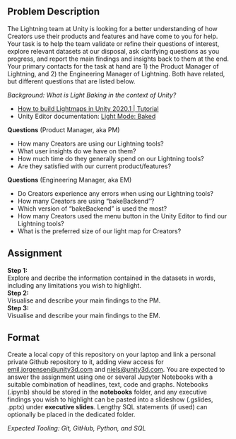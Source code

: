 ## Problem Description

The Lightning team at Unity is looking for a better understanding of how Creators use their products and features and have come to you for help. Your task is to help the team validate or refine their questions of interest, explore relevant datasets at our disposal, ask clarifying questions as you progress, and report the main findings and insights back to them at the end. Your primary contacts for the task at hand are 1) the Product Manager of Lightning, and 2) the Engineering Manager of Lightning. Both have related, but different questions that are listed below.

_Background:_
_What is Light Baking in the context of Unity?_

- [How to build Lightmaps in Unity 2020.1 | Tutorial](https://www.youtube.com/watch?v=KJ4fl-KBDR8)
- Unity Editor documentation: [Light Mode: Baked](https://docs.unity3d.com/Manual/LightMode-Baked.html)

**Questions** (Product Manager, aka PM)

- How many Creators are using our Lightning tools?
- What user insights do we have on them?
- How much time do they generally spend on our Lightning tools?
- Are they satisfied with our current product/features?

**Questions** (Engineering Manager, aka EM)

- Do Creators experience any errors when using our Lightning tools?
- How many Creators are using “bakeBackend”?
- Which version of “bakeBackend” is used the most?
- How many Creators used the menu button in the Unity Editor to find our Lightning tools?
- What is the preferred size of our light map for Creators?

## Assignment

**Step 1:**\
Explore and decribe the information contained in the datasets in words, including any limitations you wish to highlight.\
**Step 2:**\
Visualise and describe your main findings to the PM.\
**Step 3:**\
Visualise and describe your main findings to the EM.

## Format

Create a local copy of this repository on your laptop and link a personal private Github repository to it, adding view access for emil.jorgensen@unity3d.com and niels@unity3d.com. You are expected to answer the assignment using one or several Jupyter Notebooks with a suitable combination of headlines, text, code and graphs. Notebooks (.ipynb) should be stored in the **notebooks** folder, and any executive findings you wish to highlight can be pasted into a slideshow (.gslides, .pptx) under **executive slides**. Lengthy SQL statements (if used) can optionally be placed in the dedicated folder.

*Expected Tooling: Git, GitHub, Python, and SQL*
